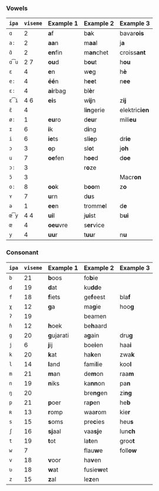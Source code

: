### Vowels

| `ipa` | `viseme` | Example 1    | Example 2    | Example 3       |
|-------|----------|--------------|--------------|-----------------|
| `ɑ`   | 2        | **a**f       | b**a**k      | bavar**ois**    |
| `aː`  | 2        | **aa**n      | m**aa**l     | j**a**          |
| `ɑ̃`  | 2        | **en**fin    | m**an**chet  | croiss**ant**   |
| `ɑ͡u` | 2 7      | **ou**d      | b**ou**t     | h**ou**         |
| `ɛ`   | 4        | **e**n       | w**e**g      | h**è**          |
| `eː`  | 4        | **éé**n      | h**ee**t     | n**ee**         |
| `ɛː`  | 4        | **ai**rbag   | bl**è**r     |                 |
| `ɛ͡i` | 4 6      | **ei**s      | w**ij**n     | z**ij**         |
| `ɛ̃`  | 4        |              | l**in**gerie | elektric**ien** |
| `øː`  | 1        | **eu**ro     | d**eu**r     | mili**eu**      |
| `ɪ`   | 6        | **i**k       | d**i**ng     |                 |
| `i`   | 6        | **ie**ts     | sl**ie**p    | dr**ie**        |
| `ɔ`   | 3        | **o**p       | sl**o**t     | j**oh**         |
| `u`   | 7        | **oe**fen    | h**oe**d     | d**oe**         |
| `ɔː`  | 3        |              | r**o**ze     |                 |
| `ɔ̃`  | 3        |              |              | Macr**on**      |
| `oː`  | 8        | **oo**k      | b**oo**m     | z**o**          |
| `ʏ`   | 7        | **u**rn      | d**u**s      |                 |
| `ə`   | 1        | **ee**n      | tromm**e**l  | d**e**          |
| `œ͡y` | 4 4      | **ui**l      | j**ui**st    | b**ui**         |
| `œ`   | 4        | **oeu**vre   | s**er**vice  |                 |
| `y`   | 4        | **uu**r      | t**uu**r     | n**u**          |

### Consonant

| `ipa` | `viseme` | Example 1    | Example 2    | Example 3       |
|-------|----------|--------------|--------------|-----------------|
| `b`   | 21       | **b**oos     | fo**b**ie    |                 |
| `d`   | 19       | **d**at      | ku**dd**e    |                 |
| `f`   | 18       | **f**iets    | ge**f**eest  | bla**f**        |
| `χ`   | 12       | **g**a       | ma**g**ie    | hoo**g**        |
| `ʔ`   | 19       |              | beamen       |                 |
| `ɦ`   | 12       | **h**oek     | be**h**aard  |                 |
| `g`   | 20       | **g**ujarati | a**g**ain    | dru**g**        |
| `j`   | 6        | **j**ij      | boe**i**en   | haa**i**        |
| `k`   | 20       | **k**at      | ha**k**en    | zwa**k**        |
| `l`   | 14       | **l**and     | fami**l**ie  | koo**l**        |
| `m`   | 21       | **m**an      | de**m**on    | raa**m**        |
| `n`   | 19       | **n**iks     | ka**nn**on   | pa**n**         |
| `ŋ`   | 20       |              | bre**ng**en  | zi**ng**        |
| `p`   | 21       | **p**oer     | ra**p**en    | he**b**         |
| `ʀ`   | 13       | **r**omp     | waa**r**om   | kie**r**        |
| `s`   | 15       | **s**oms     | pre**c**ies  | heu**s**        |
| `ʃ`   | 16       | **sj**aal    | vaa**sj**e   | lun**ch**       |
| `t`   | 19       | **t**ot      | la**t**en    | groo**t**       |
| `w`   | 7        |              | flau**w**e   | foll**ow**      |
| `v`   | 18       | **v**oor     | ha**v**en    |                 |
| `ʋ`   | 18       | **w**at      | fusie**w**et |                 |
| `z`   | 15       | **z**al      | le**z**en    |                 |
